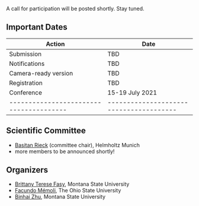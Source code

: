 A call for participation will be posted shortly. Stay tuned.

## Important Dates

| Action                                | Date
|---------------------------------------|---------------------------------------|
| Submission	                        | TBD     |
| Notifications                         | TBD            |
| Camera-ready version 	                | TBD             |
| Registration                          | TBD             |
| Conference 	                        | 15-19 July 2021  |
|---------------------------------------|---------------------------------------|

## Scientific Committee

- [Basitan Rieck](https://bastian.rieck.me/) (committee chair), Helmholtz Munich 
- more members to be announced shortly!

## Organizers

- [Brittany Terese Fasy](https://www.cs.montana.edu/brittany/), Montana State University
- [Facundo Mémoli](https://facundo-memoli.org/), The Ohio State University
- [Binhai Zhu](https://www.cs.montana.edu/bhz/), Montana State University
